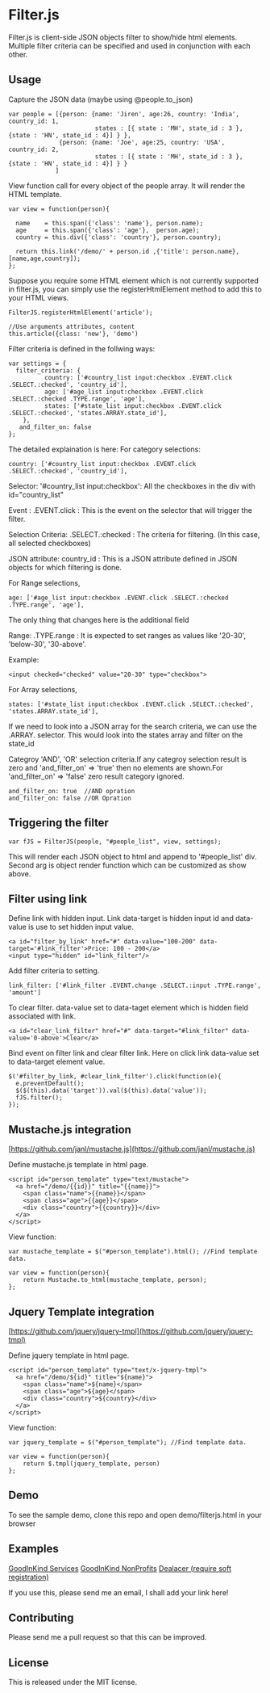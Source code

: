Filter.js
=============

Filter.js is client-side JSON objects filter to show/hide html elements.
Multiple filter criteria can be specified and used in conjunction with 
each other.


Usage
-----

Capture the JSON data (maybe using @people.to_json)

    var people = [{person: {name: 'Jiren', age:26, country: 'India', country_id: 1, 
                            states : [{ state : 'MH', state_id : 3 }, {state : 'HN', state_id : 4}] } }, 
                  {person: {name: 'Joe', age:25, country: 'USA', country_id: 2,
                            states : [{ state : 'MH', state_id : 3 }, {state : 'HN', state_id : 4}] } }
                 ]

View function call for every object of the people array. It will render 
the HTML template.

    var view = function(person){

      name    = this.span({'class': 'name'}, person.name);
      age     = this.span({'class': 'age'},  person.age);
      country = this.div({'class': 'country'}, person.country);
    
      return this.link('/demo/' + person.id ,{'title': person.name}, [name,age,country]);
    };

Suppose you require some HTML element which is not currently supported in filter.js,
you can simply use the registerHtmlElement method to add this to your HTML views.

    FilterJS.registerHtmlElement('article');

    //Use arguments attributes, content
    this.article({class: 'new'}, 'demo')
  
Filter criteria is defined in the follwing ways: 

    var settings = {
      filter_criteria: {
              country: ['#country_list input:checkbox .EVENT.click .SELECT.:checked', 'country_id'],
              age: ['#age_list input:checkbox .EVENT.click .SELECT.:checked .TYPE.range', 'age'],
              states: ['#state_list input:checkbox .EVENT.click .SELECT.:checked', 'states.ARRAY.state_id'],
        },
       and_filter_on: false
    };

The detailed explaination is here:
For category selections:

    country: ['#country_list input:checkbox .EVENT.click .SELECT.:checked', 'country_id'],

Selector: '#country_list input:checkbox': All the checkboxes in the div with id="country_list"

Event   : .EVENT.click : This is the event on the selector that will trigger the filter.

Selection Criteria: .SELECT.:checked : The criteria for filtering. (In this case, all selected checkboxes)

JSON attribute: country_id : This is a JSON attribute defined in JSON objects for which filtering is done.

For Range selections,

    age: ['#age_list input:checkbox .EVENT.click .SELECT.:checked .TYPE.range', 'age'],

The only thing that changes here is the additional field 

Range: .TYPE.range : It is expected to set ranges as values like '20-30', 'below-30', '30-above'.

Example: 

    <input checked="checked" value="20-30" type="checkbox">

For Array selections,

    states: ['#state_list input:checkbox .EVENT.click .SELECT.:checked', 'states.ARRAY.state_id'],

If we need to look into a JSON array for the search criteria, we can use the .ARRAY. selector.
This would look into the states array and filter on the state_id

Categroy 'AND', 'OR' selection criteria.If any categroy selection result is zero and 'and_filter_on' => 'true'
then no elements are shown.For 'and_filter_on' => 'false' zero result category ignored.

    and_filter_on: true  //AND opration
    and_filter_on: false //OR Opration

Triggering the filter
---------------------

    var fJS = FilterJS(people, "#people_list", view, settings);

This will render each JSON object to html and append to '#people_list' div.
Second arg is object render function which can be customized as show above.

Filter using link
-----------------

Define link with hidden input. Link data-target is hidden input id and data-value is use to set 
hidden input value.

    <a id="filter_by_link" href="#" data-value="100-200" data-target='#link_filter'>Price: 100 - 200</a>
    <input type="hidden" id="link_filter"/>

Add filter criteria to setting.

    link_filter: ['#link_filter .EVENT.change .SELECT.:input .TYPE.range', 'amount']

To clear filter. data-value set to data-taget element which is hidden field associated with link.

    <a id="clear_link_filter" href="#" data-target="#link_filter" data-value='0-above'>Clear</a>

Bind event on filter link and clear filter link. Here on click link data-value set to data-target element value.

    $('#filter_by_link, #clear_link_filter').click(function(e){
      e.preventDefault();
      $($(this).data('target')).val($(this).data('value'));
      fJS.filter();
    });


Mustache.js integration
-----------------------

[https://github.com/janl/mustache.js](https://github.com/janl/mustache.js)

Define mustache.js template in html page.

    <script id="person_template" type="text/mustache">
      <a href="/demo/{{id}}" title="{{name}}">
        <span class="name">{{name}}</span>
        <span class="age">{{age}}</span>
        <div class="country">{{country}}</div>
      </a>
    </script>

View function:

    var mustache_template = $("#person_template").html(); //Find template data.

    var view = function(person){
        return Mustache.to_html(mustache_template, person);
    };

Jquery Template integration
---------------------------

[https://github.com/jquery/jquery-tmpl](https://github.com/jquery/jquery-tmpl)

Define jquery template in html page.

    <script id="person_template" type="text/x-jquery-tmpl">
      <a href="/demo/${id}" title="${name}">
        <span class="name">${name}</span>
        <span class="age">${age}</span>
        <div class="country">${country}</div>
      </a>
    </script>

View function:

    var jquery_template = $("#person_template"); //Find template data.

    var view = function(person){
        return $.tmpl(jquery_template, person)
    };

Demo
----
To see the sample demo, clone this repo and open demo/filterjs.html in your browser

Examples
--------

[GoodInKind Services](http://www.goodinkind.com/services)
[GoodInKind NonProfits](http://www.goodinkind.com/nonprofits)
[Dealacer (require soft registration)](http://dealacre.com/)


If you use this, please send me an email, I shall add your link here!

Contributing
------------
Please send me a pull request so that this can be improved.

License
-------
This is released under the MIT license.
